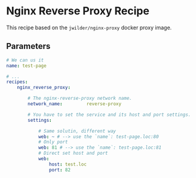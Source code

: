 Nginx Reverse Proxy Recipe
==========================

This recipe based on the `jwilder/nginx-proxy` docker proxy image.

## Parameters

```yaml
# We can us it
name: test-page

# ...
recipes:
    nginx_reverse_proxy:

        # The nginx-reverse-proxy network name.
        network_name:         reverse-proxy

        # You have to set the service and its host and port settings.
        settings:

            # Same solutin, different way
            web: ~ # --> use the `name`: test-page.loc:80
            # Only port
            web: 81 # --> use the `name`: test-page.loc:81
            # Direct set host and port
            web:
                host: test.loc
                port: 82
```
